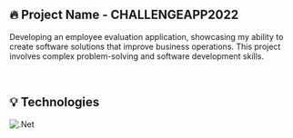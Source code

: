 ## 🔥 Project Name - CHALLENGEAPP2022

Developing an employee evaluation application, showcasing my ability to create software solutions that improve business operations. This project involves complex problem-solving and software development skills.

&nbsp;

## 💡 Technologies

![.Net](https://img.shields.io/badge/.NET-5C2D91?style=for-the-badge&logo=.net&logoColor=white)
